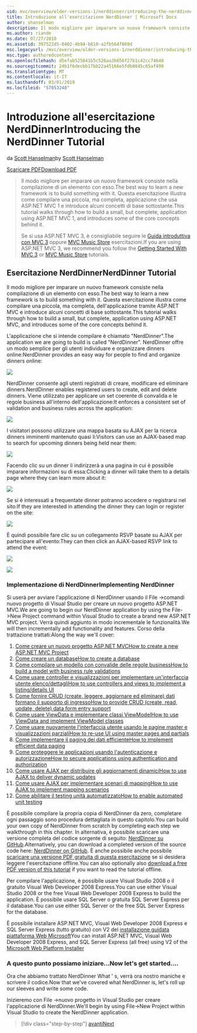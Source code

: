```yaml
---
uid: mvc/overview/older-versions-1/nerddinner/introducing-the-nerddinner-tutorial
title: Introduzione all'esercitazione NerdDinner | Microsoft Docs
author: shanselman
description: Il modo migliore per imparare un nuovo framework consiste nella compilazione di un elemento con esso. Questa esercitazione illustra in dettaglio come compilare un'applicazione di piccole dimensioni, ma completa, tramite ASP. ne...
ms.author: riande
ms.date: 07/27/2010
ms.assetid: 397522d5-0402-4b94-b810-a2fb564f869d
msc.legacyurl: /mvc/overview/older-versions-1/nerddinner/introducing-the-nerddinner-tutorial
msc.type: authoredcontent
ms.openlocfilehash: d5efab525841b5c526aa3b656f27b1c42cc74648
ms.sourcegitcommit: 24b1f6decbb17bb22a45166e5fdb0845c65af498
ms.translationtype: MT
ms.contentlocale: it-IT
ms.lasthandoff: 03/01/2019
ms.locfileid: "57053248"
---
```

<a name="introducing-the-nerddinner-tutorial"></a><span data-ttu-id="09dd6-104">Introduzione all'esercitazione NerdDinner</span><span class="sxs-lookup"><span data-stu-id="09dd6-104">Introducing the NerdDinner Tutorial</span></span>
====================
<span data-ttu-id="09dd6-105">da [Scott Hanselman](https://github.com/shanselman)</span><span class="sxs-lookup"><span data-stu-id="09dd6-105">by [Scott Hanselman](https://github.com/shanselman)</span></span>

[<span data-ttu-id="09dd6-106">Scaricare PDF</span><span class="sxs-lookup"><span data-stu-id="09dd6-106">Download PDF</span></span>](http://aspnetmvcbook.s3.amazonaws.com/aspnetmvc-nerdinner_v1.pdf)

> <span data-ttu-id="09dd6-107">Il modo migliore per imparare un nuovo framework consiste nella compilazione di un elemento con esso.</span><span class="sxs-lookup"><span data-stu-id="09dd6-107">The best way to learn a new framework is to build something with it.</span></span> <span data-ttu-id="09dd6-108">Questa esercitazione illustra come compilare una piccola, ma completa, applicazione che usa ASP.NET MVC 1 e introduce alcuni concetti di base sottostante.</span><span class="sxs-lookup"><span data-stu-id="09dd6-108">This tutorial walks through how to build a small, but complete, application using ASP.NET MVC 1, and introduces some of the core concepts behind it.</span></span>
> 
> <span data-ttu-id="09dd6-109">Se si usa ASP.NET MVC 3, è consigliabile seguire le [Guida introduttiva con MVC 3](../../older-versions/getting-started-with-aspnet-mvc3/cs/intro-to-aspnet-mvc-3.md) oppure [MVC Music Store](../../older-versions/mvc-music-store/mvc-music-store-part-1.md) esercitazioni.</span><span class="sxs-lookup"><span data-stu-id="09dd6-109">If you are using ASP.NET MVC 3, we recommend you follow the [Getting Started With MVC 3](../../older-versions/getting-started-with-aspnet-mvc3/cs/intro-to-aspnet-mvc-3.md) or [MVC Music Store](../../older-versions/mvc-music-store/mvc-music-store-part-1.md) tutorials.</span></span>


## <a name="nerddinner-tutorial"></a><span data-ttu-id="09dd6-110">Esercitazione NerdDinner</span><span class="sxs-lookup"><span data-stu-id="09dd6-110">NerdDinner Tutorial</span></span>

<span data-ttu-id="09dd6-111">Il modo migliore per imparare un nuovo framework consiste nella compilazione di un elemento con esso.</span><span class="sxs-lookup"><span data-stu-id="09dd6-111">The best way to learn a new framework is to build something with it.</span></span> <span data-ttu-id="09dd6-112">Questa esercitazione illustra come compilare una piccola, ma completa, dell'applicazione tramite ASP.NET MVC e introduce alcuni concetti di base sottostante.</span><span class="sxs-lookup"><span data-stu-id="09dd6-112">This tutorial walks through how to build a small, but complete, application using ASP.NET MVC, and introduces some of the core concepts behind it.</span></span>

<span data-ttu-id="09dd6-113">L'applicazione che si intende compilare è chiamato "NerdDinner".</span><span class="sxs-lookup"><span data-stu-id="09dd6-113">The application we are going to build is called "NerdDinner".</span></span> <span data-ttu-id="09dd6-114">NerdDinner offre un modo semplice per gli utenti individuare e organizzare dinners online:</span><span class="sxs-lookup"><span data-stu-id="09dd6-114">NerdDinner provides an easy way for people to find and organize dinners online:</span></span>

![](introducing-the-nerddinner-tutorial/_static/image1.png)

<span data-ttu-id="09dd6-115">NerdDinner consente agli utenti registrati di creare, modificare ed eliminare dinners.</span><span class="sxs-lookup"><span data-stu-id="09dd6-115">NerdDinner enables registered users to create, edit and delete dinners.</span></span> <span data-ttu-id="09dd6-116">Viene utilizzato per applicare un set coerente di convalida e le regole business all'interno dell'applicazione:</span><span class="sxs-lookup"><span data-stu-id="09dd6-116">It enforces a consistent set of validation and business rules across the application:</span></span>

![](introducing-the-nerddinner-tutorial/_static/image2.png)

<span data-ttu-id="09dd6-117">I visitatori possono utilizzare una mappa basata su AJAX per la ricerca dinners imminenti mantenuto quasi li:</span><span class="sxs-lookup"><span data-stu-id="09dd6-117">Visitors can use an AJAX-based map to search for upcoming dinners being held near them:</span></span>

![](introducing-the-nerddinner-tutorial/_static/image3.png)

<span data-ttu-id="09dd6-118">Facendo clic su un dinner li indirizzerà a una pagina in cui è possibile imparare informazioni su di essa:</span><span class="sxs-lookup"><span data-stu-id="09dd6-118">Clicking a dinner will take them to a details page where they can learn more about it:</span></span>

![](introducing-the-nerddinner-tutorial/_static/image4.png)

<span data-ttu-id="09dd6-119">Se si è interessati a frequentate dinner potranno accedere o registrarsi nel sito:</span><span class="sxs-lookup"><span data-stu-id="09dd6-119">If they are interested in attending the dinner they can login or register on the site:</span></span>

![](introducing-the-nerddinner-tutorial/_static/image5.png)

<span data-ttu-id="09dd6-120">È quindi possibile fare clic su un collegamento RSVP basate su AJAX per partecipare all'evento:</span><span class="sxs-lookup"><span data-stu-id="09dd6-120">They can then click an AJAX-based RSVP link to attend the event:</span></span>

![](introducing-the-nerddinner-tutorial/_static/image6.png)

![](introducing-the-nerddinner-tutorial/_static/image7.png)

### <a name="implementing-nerddinner"></a><span data-ttu-id="09dd6-121">Implementazione di NerdDinner</span><span class="sxs-lookup"><span data-stu-id="09dd6-121">Implementing NerdDinner</span></span>

<span data-ttu-id="09dd6-122">Si userà per avviare l'applicazione di NerdDinner usando il File -&gt;comandi nuovo progetto di Visual Studio per creare un nuovo progetto ASP.NET MVC.</span><span class="sxs-lookup"><span data-stu-id="09dd6-122">We are going to begin our NerdDinner application by using the File-&gt;New Project command within Visual Studio to create a brand new ASP.NET MVC project.</span></span> <span data-ttu-id="09dd6-123">Verrà quindi aggiunto in modo incrementale le funzionalità.</span><span class="sxs-lookup"><span data-stu-id="09dd6-123">We will then incrementally add functionality and features.</span></span> <span data-ttu-id="09dd6-124">Corso della trattazione trattati:</span><span class="sxs-lookup"><span data-stu-id="09dd6-124">Along the way we'll cover:</span></span>

1. [<span data-ttu-id="09dd6-125">Come creare un nuovo progetto ASP.NET MVC</span><span class="sxs-lookup"><span data-stu-id="09dd6-125">How to create a new ASP.NET MVC Project</span></span>](# "crea un nuovo progetto MVC ASP.NET")
2. [<span data-ttu-id="09dd6-126">Come creare un database</span><span class="sxs-lookup"><span data-stu-id="09dd6-126">How to create a database</span></span>](# "creare un Database")
3. [<span data-ttu-id="09dd6-127">Come compilare un modello con convalide delle regole business</span><span class="sxs-lookup"><span data-stu-id="09dd6-127">How to build a model with business rule validations</span></span>](# "compilare un modello con convalide delle regole Business")
4. [<span data-ttu-id="09dd6-128">Come usare controller e visualizzazioni per implementare un'interfaccia utente elenco/dettagli</span><span class="sxs-lookup"><span data-stu-id="09dd6-128">How to use controllers and views to implement a listing/details UI</span></span>](# "usare controller e visualizzazioni per implementare un'interfaccia utente elenco/dettagli")
5. <span data-ttu-id="09dd6-129">[Come fornire CRUD (create, leggere, aggiornare ed eliminare) dati formano il supporto di ingresso](# "forniscono CRUD (Create, Read, Update, Delete) dati Form voce supporta")</span><span class="sxs-lookup"><span data-stu-id="09dd6-129">[How to provide CRUD (create, read, update, delete) data form entry support](# "Provide CRUD (Create, Read, Update, Delete) Data Form Entry Support")</span></span>
6. [<span data-ttu-id="09dd6-130">Come usare ViewData e implementare classi ViewModel</span><span class="sxs-lookup"><span data-stu-id="09dd6-130">How to use ViewData and implement ViewModel classes</span></span>](# "usare ViewData e implementare classi ViewModel")
7. [<span data-ttu-id="09dd6-131">Come usare nuovamente l'interfaccia utente usando le pagine master e visualizzazioni parziali</span><span class="sxs-lookup"><span data-stu-id="09dd6-131">How to re-use UI using master pages and partials</span></span>](# "riutilizzo di interfaccia utente tramite pagine Master e visualizzazioni parziali")
8. [<span data-ttu-id="09dd6-132">Come implementare il paging dei dati efficiente</span><span class="sxs-lookup"><span data-stu-id="09dd6-132">How to implement efficient data paging</span></span>](# "implementare Paging dei dati efficiente")
9. [<span data-ttu-id="09dd6-133">Come proteggere le applicazioni usando l'autenticazione e autorizzazione</span><span class="sxs-lookup"><span data-stu-id="09dd6-133">How to secure applications using authentication and authorization</span></span>](# "sicure le applicazioni usando autenticazione e autorizzazione")
10. [<span data-ttu-id="09dd6-134">Come usare AJAX per distribuire gli aggiornamenti dinamici</span><span class="sxs-lookup"><span data-stu-id="09dd6-134">How to use AJAX to deliver dynamic updates</span></span>](# "usare AJAX per inviare gli aggiornamenti dinamici")
11. [<span data-ttu-id="09dd6-135">Come usare AJAX per implementare scenari di mapping</span><span class="sxs-lookup"><span data-stu-id="09dd6-135">How to use AJAX to implement mapping scenarios</span></span>](# "usare AJAX per implementare scenari di Mapping")
12. [<span data-ttu-id="09dd6-136">Come abilitare il testing unità automatizzato</span><span class="sxs-lookup"><span data-stu-id="09dd6-136">How to enable automated unit testing</span></span>](# "Abilita Testing unità automatizzato")

<span data-ttu-id="09dd6-137">È possibile compilare la propria copia di NerdDinner da zero, completare ogni passaggio sono procedura dettagliata in questo capitolo.</span><span class="sxs-lookup"><span data-stu-id="09dd6-137">You can build your own copy of NerdDinner from scratch by completing each step we walkthrough in this chapter.</span></span> <span data-ttu-id="09dd6-138">In alternativa, è possibile scaricare una versione completa del codice sorgente di seguito: [NerdDinner su GitHub](https://github.com/AspNetMVPSamples/NerdDinner).</span><span class="sxs-lookup"><span data-stu-id="09dd6-138">Alternatively, you can download a completed version of the source code here: [NerdDinner on GitHub](https://github.com/AspNetMVPSamples/NerdDinner).</span></span> <span data-ttu-id="09dd6-139">È anche possibile anche possibile [scaricare una versione PDF gratuita di questa esercitazione](http://aspnetmvcbook.s3.amazonaws.com/aspnetmvc-nerdinner_v1.pdf) se si desidera leggere l'esercitazione offline.</span><span class="sxs-lookup"><span data-stu-id="09dd6-139">You can also optionally also [download a free PDF version of this tutorial](http://aspnetmvcbook.s3.amazonaws.com/aspnetmvc-nerdinner_v1.pdf) if you want to read the tutorial offline.</span></span>

<span data-ttu-id="09dd6-140">Per compilare l'applicazione, è possibile usare Visual Studio 2008 o il gratuito Visual Web Developer 2008 Express.</span><span class="sxs-lookup"><span data-stu-id="09dd6-140">You can use either Visual Studio 2008 or the free Visual Web Developer 2008 Express to build the application.</span></span> <span data-ttu-id="09dd6-141">È possibile usare SQL Server o gratuita SQL Server Express per il database.</span><span class="sxs-lookup"><span data-stu-id="09dd6-141">You can use either SQL Server or the free SQL Server Express for the database.</span></span>

<span data-ttu-id="09dd6-142">È possibile installare ASP.NET MVC, Visual Web Developer 2008 Express e SQL Server Express (tutto gratuito) con V2 del [installazione guidata piattaforma Web Microsoft](https://www.microsoft.com/web/downloads/platform.aspx)</span><span class="sxs-lookup"><span data-stu-id="09dd6-142">You can install ASP.NET MVC, Visual Web Developer 2008 Express, and SQL Server Express (all free) using V2 of the [Microsoft Web Platform Installer](https://www.microsoft.com/web/downloads/platform.aspx)</span></span>

### <a name="now-lets-get-started"></a><span data-ttu-id="09dd6-143">A questo punto possiamo iniziare...</span><span class="sxs-lookup"><span data-stu-id="09dd6-143">Now let's get started....</span></span>

<span data-ttu-id="09dd6-144">Ora che abbiamo trattato NerdDinner What ' s, verrà ora nostro maniche e scrivere il codice.</span><span class="sxs-lookup"><span data-stu-id="09dd6-144">Now that we've covered what NerdDinner is, let's roll up our sleeves and write some code.</span></span>

<span data-ttu-id="09dd6-145">Inizieremo con File -&gt;nuovo progetto in Visual Studio per creare l'applicazione di NerdDinner.</span><span class="sxs-lookup"><span data-stu-id="09dd6-145">We'll begin by using File-&gt;New Project within Visual Studio to create the NerdDinner application.</span></span>

> [!div class="step-by-step"]
> [<span data-ttu-id="09dd6-146">avanti</span><span class="sxs-lookup"><span data-stu-id="09dd6-146">Next</span></span>](create-a-new-aspnet-mvc-project.md)
